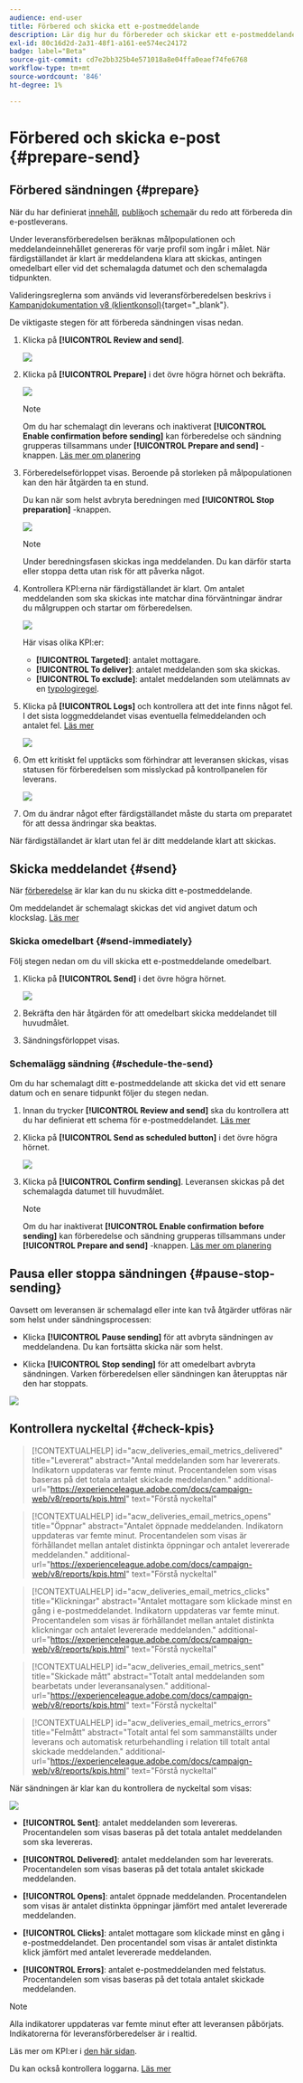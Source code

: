 ```yaml
---
audience: end-user
title: Förbered och skicka ett e-postmeddelande
description: Lär dig hur du förbereder och skickar ett e-postmeddelande med webbgränssnittet i Campaign
exl-id: 80c16d2d-2a31-48f1-a161-ee574ec24172
badge: label="Beta"
source-git-commit: cd7e2bb325b4e571018a8e04ffa0eaef74fe6768
workflow-type: tm+mt
source-wordcount: '846'
ht-degree: 1%

---
```



# Förbered och skicka e-post {#prepare-send}

## Förbered sändningen {#prepare}

När du har definierat [innehåll](../email/edit-content.md), [publik](../audience/add-audience.md)och [schema](../msg/gs-messages.md#schedule-the-delivery-sending-gs-schedule)är du redo att förbereda din e-postleverans.

Under leveransförberedelsen beräknas målpopulationen och meddelandeinnehållet genereras för varje profil som ingår i målet. När färdigställandet är klart är meddelandena klara att skickas, antingen omedelbart eller vid det schemalagda datumet och den schemalagda tidpunkten.

Valideringsreglerna som används vid leveransförberedelsen beskrivs i [Kampanjdokumentation v8 (klientkonsol)](https://experienceleague.adobe.com/docs/campaign/campaign-v8/campaigns/send/validate/delivery-analysis.html){target="_blank"}.

De viktigaste stegen för att förbereda sändningen visas nedan.

1. Klicka på **[!UICONTROL Review and send]**.

   ![](assets/email-review-and-send.png)


1. Klicka på **[!UICONTROL Prepare]** i det övre högra hörnet och bekräfta.

   ![](assets/email-prepare.png)

   >[!NOTE]
   >
   >Om du har schemalagt din leverans och inaktiverat **[!UICONTROL Enable confirmation before sending]** kan förberedelse och sändning grupperas tillsammans under **[!UICONTROL Prepare and send]** -knappen. [Läs mer om planering](../msg/gs-messages.md#gs-schedule)

1. Förberedelseförloppet visas. Beroende på storleken på målpopulationen kan den här åtgärden ta en stund.

   Du kan när som helst avbryta beredningen med **[!UICONTROL Stop preparation]** -knappen.

   ![](assets/email-stop-preparation.png)

   >[!NOTE]
   >Under beredningsfasen skickas inga meddelanden. Du kan därför starta eller stoppa detta utan risk för att påverka något.

1. Kontrollera KPI:erna när färdigställandet är klart. Om antalet meddelanden som ska skickas inte matchar dina förväntningar ändrar du målgruppen och startar om förberedelsen.

   ![](assets/email-preparation-complete.png)

   Här visas olika KPI:er:

   * **[!UICONTROL Targeted]**: antalet mottagare.
   * **[!UICONTROL To deliver]**: antalet meddelanden som ska skickas.
   * **[!UICONTROL To exclude]**: antalet meddelanden som utelämnats av en [typologiregel](../advanced-settings/delivery-settings.md#typology).

1. Klicka på **[!UICONTROL Logs]** och kontrollera att det inte finns något fel. I det sista loggmeddelandet visas eventuella felmeddelanden och antalet fel. [Läs mer](delivery-logs.md)

   ![](assets/email-prepare-logs.png)

1. Om ett kritiskt fel upptäcks som förhindrar att leveransen skickas, visas statusen för förberedelsen som misslyckad på kontrollpanelen för leverans.

   ![](assets/email-prepare-error.png)

1. Om du ändrar något efter färdigställandet måste du starta om preparatet för att dessa ändringar ska beaktas.

När färdigställandet är klart utan fel är ditt meddelande klart att skickas.

## Skicka meddelandet {#send}


När [förberedelse](#prepare) är klar kan du nu skicka ditt e-postmeddelande.

Om meddelandet är schemalagt skickas det vid angivet datum och klockslag. [Läs mer](../msg/gs-messages.md#gs-schedule)

### Skicka omedelbart {#send-immediately}

Följ stegen nedan om du vill skicka ett e-postmeddelande omedelbart.

1. Klicka på **[!UICONTROL Send]** i det övre högra hörnet.

   ![](assets/email-send.png)

1. Bekräfta den här åtgärden för att omedelbart skicka meddelandet till huvudmålet.

1. Sändningsförloppet visas.

### Schemalägg sändning {#schedule-the-send}

Om du har schemalagt ditt e-postmeddelande att skicka det vid ett senare datum och en senare tidpunkt följer du stegen nedan.

1. Innan du trycker **[!UICONTROL Review and send]** ska du kontrollera att du har definierat ett schema för e-postmeddelandet. [Läs mer](../msg/gs-messages.md#gs-schedule)

1. Klicka på **[!UICONTROL Send as scheduled button]** i det övre högra hörnet.

   ![](assets/email-send-as-scheduled.png)

1. Klicka på **[!UICONTROL Confirm sending]**. Leveransen skickas på det schemalagda datumet till huvudmålet.

   >[!NOTE]
   >
   >Om du har inaktiverat **[!UICONTROL Enable confirmation before sending]** kan förberedelse och sändning grupperas tillsammans under **[!UICONTROL Prepare and send]** -knappen. [Läs mer om planering](../msg/gs-messages.md#gs-schedule)

## Pausa eller stoppa sändningen {#pause-stop-sending}

Oavsett om leveransen är schemalagd eller inte kan två åtgärder utföras när som helst under sändningsprocessen:

* Klicka **[!UICONTROL Pause sending]** för att avbryta sändningen av meddelandena. Du kan fortsätta skicka när som helst.

* Klicka **[!UICONTROL Stop sending]** för att omedelbart avbryta sändningen. Varken förberedelsen eller sändningen kan återupptas när den har stoppats.

![](assets/email-send-pause-or-stop.png)

## Kontrollera nyckeltal {#check-kpis}

>[!CONTEXTUALHELP]
>id="acw_deliveries_email_metrics_delivered"
>title="Levererat"
>abstract="Antal meddelanden som har levererats. Indikatorn uppdateras var femte minut. Procentandelen som visas baseras på det totala antalet skickade meddelanden."
>additional-url="https://experienceleague.adobe.com/docs/campaign-web/v8/reports/kpis.html" text="Förstå nyckeltal"

>[!CONTEXTUALHELP]
>id="acw_deliveries_email_metrics_opens"
>title="Öppnar"
>abstract="Antalet öppnade meddelanden. Indikatorn uppdateras var femte minut. Procentandelen som visas är förhållandet mellan antalet distinkta öppningar och antalet levererade meddelanden."
>additional-url="https://experienceleague.adobe.com/docs/campaign-web/v8/reports/kpis.html" text="Förstå nyckeltal"


>[!CONTEXTUALHELP]
>id="acw_deliveries_email_metrics_clicks"
>title="Klickningar"
>abstract="Antalet mottagare som klickade minst en gång i e-postmeddelandet. Indikatorn uppdateras var femte minut. Procentandelen som visas är förhållandet mellan antalet distinkta klickningar och antalet levererade meddelanden."
>additional-url="https://experienceleague.adobe.com/docs/campaign-web/v8/reports/kpis.html" text="Förstå nyckeltal"


>[!CONTEXTUALHELP]
>id="acw_deliveries_email_metrics_sent"
>title="Skickade mått"
>abstract="Totalt antal meddelanden som bearbetats under leveransanalysen."
>additional-url="https://experienceleague.adobe.com/docs/campaign-web/v8/reports/kpis.html" text="Förstå nyckeltal"


>[!CONTEXTUALHELP]
>id="acw_deliveries_email_metrics_errors"
>title="Felmått"
>abstract="Totalt antal fel som sammanställts under leverans och automatisk returbehandling i relation till totalt antal skickade meddelanden."
>additional-url="https://experienceleague.adobe.com/docs/campaign-web/v8/reports/kpis.html" text="Förstå nyckeltal"


När sändningen är klar kan du kontrollera de nyckeltal som visas:

![](assets/email-send-kpis.png)

* **[!UICONTROL Sent]**: antalet meddelanden som levereras. Procentandelen som visas baseras på det totala antalet meddelanden som ska levereras.

* **[!UICONTROL Delivered]**: antalet meddelanden som har levererats. Procentandelen som visas baseras på det totala antalet skickade meddelanden.

* **[!UICONTROL Opens]**: antalet öppnade meddelanden. Procentandelen som visas är antalet distinkta öppningar jämfört med antalet levererade meddelanden.

* **[!UICONTROL Clicks]**: antalet mottagare som klickade minst en gång i e-postmeddelandet. Den procentandel som visas är antalet distinkta klick jämfört med antalet levererade meddelanden.

* **[!UICONTROL Errors]**: antalet e-postmeddelanden med felstatus. Procentandelen som visas baseras på det totala antalet skickade meddelanden.

>[!NOTE]
>
>Alla indikatorer uppdateras var femte minut efter att leveransen påbörjats. Indikatorerna för leveransförberedelser är i realtid.

Läs mer om KPI:er i [den här sidan](../reporting/kpis.md).

Du kan också kontrollera loggarna. [Läs mer](delivery-logs.md)